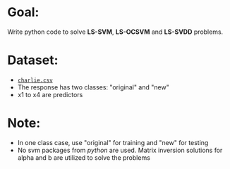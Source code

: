# Goal:  
Write python code to solve **LS-SVM**, **LS-OCSVM** and **LS-SVDD** problems.  

# Dataset:
* [`charlie.csv`](https://drive.google.com/file/d/11gKBiIGYTEWPNmXZZU8L8EXT0dNdl2GO/view?usp=sharing)
* The response has two classes: "original" and "new"
* x1 to x4 are predictors

# Note:
* In one class case, use "original" for training and "new" for testing
* No svm packages from _python_ are used. Matrix inversion solutions for alpha and b are utilized to solve the problems
